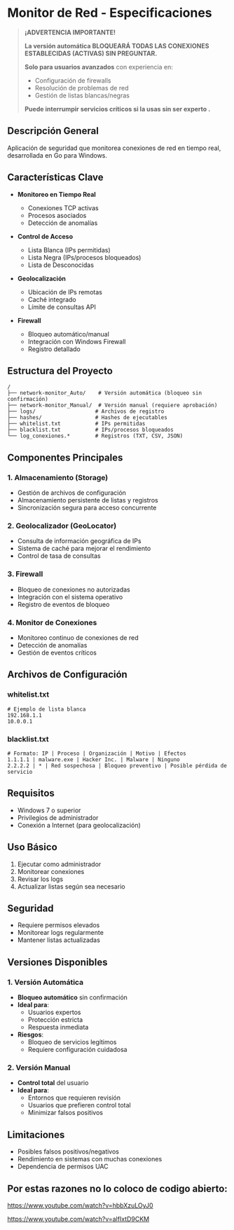 # Monitor de Red - Especificaciones

> **¡ADVERTENCIA IMPORTANTE!**
> 
> **La versión automática BLOQUEARÁ TODAS LAS CONEXIONES ESTABLECIDAS (ACTIVAS) SIN PREGUNTAR.**
> 
> **Solo para usuarios avanzados** con experiencia en:
> - Configuración de firewalls
> - Resolución de problemas de red
> - Gestión de listas blancas/negras
> 
> **Puede interrumpir servicios críticos si la usas sin ser experto .**

## Descripción General
Aplicación de seguridad que monitorea conexiones de red en tiempo real, desarrollada en Go para Windows.

## Características Clave

- **Monitoreo en Tiempo Real**
  - Conexiones TCP activas
  - Procesos asociados
  - Detección de anomalías

- **Control de Acceso**
  - Lista Blanca (IPs permitidas)
  - Lista Negra (IPs/procesos bloqueados)
  - Lista de Desconocidas

- **Geolocalización**
  - Ubicación de IPs remotas
  - Caché integrado
  - Límite de consultas API

- **Firewall**
  - Bloqueo automático/manual
  - Integración con Windows Firewall
  - Registro detallado

## Estructura del Proyecto

```
/
├── network-monitor_Auto/    # Versión automática (bloqueo sin confirmación)
├── network-monitor_Manual/  # Versión manual (requiere aprobación)
├── logs/                   # Archivos de registro
├── hashes/                 # Hashes de ejecutables
├── whitelist.txt           # IPs permitidas
├── blacklist.txt           # IPs/procesos bloqueados
└── log_conexiones.*        # Registros (TXT, CSV, JSON)
```

## Componentes Principales

### 1. Almacenamiento (Storage)
- Gestión de archivos de configuración
- Almacenamiento persistente de listas y registros
- Sincronización segura para acceso concurrente

### 2. Geolocalizador (GeoLocator)
- Consulta de información geográfica de IPs
- Sistema de caché para mejorar el rendimiento
- Control de tasa de consultas

### 3. Firewall
- Bloqueo de conexiones no autorizadas
- Integración con el sistema operativo
- Registro de eventos de bloqueo

### 4. Monitor de Conexiones
- Monitoreo continuo de conexiones de red
- Detección de anomalías
- Gestión de eventos críticos

## Archivos de Configuración

### whitelist.txt
```
# Ejemplo de lista blanca
192.168.1.1
10.0.0.1
```

### blacklist.txt
```
# Formato: IP | Proceso | Organización | Motivo | Efectos
1.1.1.1 | malware.exe | Hacker Inc. | Malware | Ninguno
2.2.2.2 | * | Red sospechosa | Bloqueo preventivo | Posible pérdida de servicio
```

## Requisitos
- Windows 7 o superior
- Privilegios de administrador
- Conexión a Internet (para geolocalización)

## Uso Básico
1. Ejecutar como administrador
2. Monitorear conexiones
3. Revisar los logs 
4. Actualizar listas según sea necesario

## Seguridad
- Requiere permisos elevados
- Monitorear logs regularmente
- Mantener listas actualizadas

## Versiones Disponibles

### 1. Versión Automática
- **Bloqueo automático** sin confirmación
- **Ideal para**:
  - Usuarios expertos
  - Protección estricta
  - Respuesta inmediata
- **Riesgos**:
  - Bloqueo de servicios legítimos
  - Requiere configuración cuidadosa

### 2. Versión Manual
- **Control total** del usuario
- **Ideal para**:
  - Entornos que requieren revisión
  - Usuarios que prefieren control total
  - Minimizar falsos positivos

## Limitaciones
- Posibles falsos positivos/negativos
- Rendimiento en sistemas con muchas conexiones
- Dependencia de permisos UAC
  
## Por estas razones no lo coloco de codigo abierto:

https://www.youtube.com/watch?v=hbbXzuLOyJ0

https://www.youtube.com/watch?v=alfIxtD9CKM
